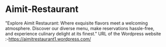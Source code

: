 # Aimit-Restaurant
"Explore Aimit Restaurant: Where exquisite flavors meet a welcoming atmosphere. Discover our diverse menu, make reservations hassle-free, and experience culinary delight at its finest."
URL of the Wordpress website :-https://aimitrestaurant1.wordpress.com/
